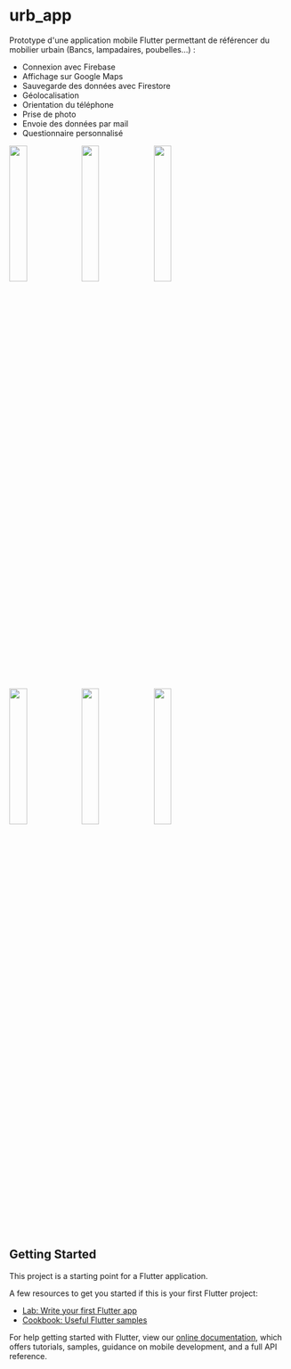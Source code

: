 # urb_app
Prototype d'une application mobile Flutter permettant de référencer du mobilier urbain (Bancs, lampadaires, poubelles…) :
- Connexion avec Firebase
- Affichage sur Google Maps
- Sauvegarde des données avec Firestore
- Géolocalisation
- Orientation du téléphone
- Prise de photo
- Envoie des données par mail
- Questionnaire personnalisé
<p float="left">
  <img src="https://i.imgur.com/XCHQVoc.png" width="25%" />
  <img src="https://i.imgur.com/rpovSKJ.png" width="25%" />
  <img src="https://i.imgur.com/A29jyqI.png" width="25%" />
  <img src="https://i.imgur.com/KJVdeQg.png" width="25%" />
  <img src="https://i.imgur.com/XGFsesI.png" width="25%" />
  <img src="https://i.imgur.com/R0dPb7p.png" width="25%" />
</p>

## Getting Started

This project is a starting point for a Flutter application.

A few resources to get you started if this is your first Flutter project:

- [Lab: Write your first Flutter app](https://flutter.io/docs/get-started/codelab)
- [Cookbook: Useful Flutter samples](https://flutter.io/docs/cookbook)

For help getting started with Flutter, view our 
[online documentation](https://flutter.io/docs), which offers tutorials, 
samples, guidance on mobile development, and a full API reference.
